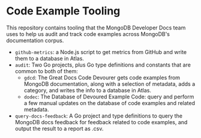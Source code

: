 # Code Example Tooling

This repository contains tooling that the MongoDB Developer Docs team 
uses to help us audit and track code examples across MongoDB's documentation
corpus.

- `github-metrics`: a Node.js script to get metrics from GitHub and write them
  to a database in Atlas.
- `audit`: Two Go projects, plus Go type definitions and constants that are
  common to both of them:
  - `gdcd`: The Great Docs Code Devourer gets code examples from MongoDB
    documentation, along with a selection of metadata, adds a category, and
    writes the info to a database in Atlas.
  - `dodec`: The Database of Devoured Example Code: query and perform a few
    manual updates on the database of code examples and related metadata.
- `query-docs-feedback`: A Go project and type definitions to query the MongoDB
  docs feedback for feedback related to code examples, and output the result
  to a report as .csv.
